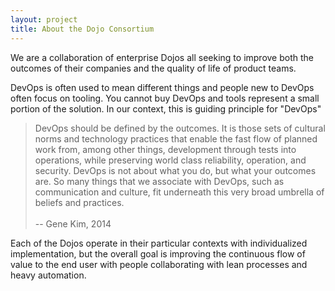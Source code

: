 ```yaml
---
layout: project
title: About the Dojo Consortium
---
```


We are a collaboration of enterprise Dojos all seeking to improve both the outcomes of their companies and the
quality of life of product teams.

DevOps is often used to mean different things and people new to DevOps often focus on tooling. You cannot buy DevOps and tools represent a small portion of the solution. In our context, this is guiding principle for "DevOps"

<blockquote>
DevOps should be defined by the outcomes. It is those sets of cultural norms and
technology practices that enable the fast flow of planned work from, among other
things, development through tests into operations, while preserving world class
reliability, operation, and security. DevOps is not about what you do, but what
your outcomes are. So many things that we associate with DevOps, such as
communication and culture, fit underneath this very broad umbrella of beliefs
and practices.<br><br>-- Gene Kim, 2014
</blockquote>

Each of the Dojos operate in their particular contexts with individualized implementation, but the overall goal is improving the
continuous flow of value to the end user with people collaborating with lean processes and heavy automation.
